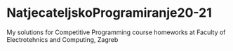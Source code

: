 # NatjecateljskoProgramiranje20-21
My solutions for Competitive Programming course homeworks at Faculty of Electrotehnics and Computing, Zagreb

